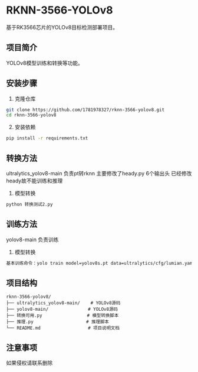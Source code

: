 # RKNN-3566-YOLOv8

基于RK3566芯片的YOLOv8目标检测部署项目。

## 项目简介

YOLOv8模型训练和转换等功能。

## 安装步骤

1. 克隆仓库
```bash
git clone https://github.com/1781978327/rknn-3566-yolov8.git
cd rknn-3566-yolov8
```

2. 安装依赖
```bash
pip install -r requirements.txt
```

## 转换方法
ultralytics_yolov8-main  负责pt转rknn
主要修改了heady.py     6个输出头
已经修改heady故不能训练和推理
1. 模型转换
```bash    
python 转换测试2.py    
```

## 训练方法
 yolov8-main   负责训练
1. 模型转换
```bash    
基本训练命令：yolo train model=yolov8s.pt data=ultralytics/cfg/lumian.yaml epochs=20 imgsz=640 batch=8
```
## 项目结构

```
rknn-3566-yolov8/
├── ultralytics_yolov8-main/    # YOLOv8源码
├── yolov8-main/               # YOLOv8源码
├── 转换可用.py                 # 模型转换脚本
├── 推理.py                    # 推理脚本
└── README.md                  # 项目说明文档
```

## 注意事项
如果侵权请联系删除